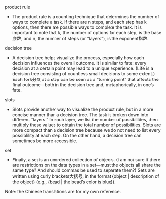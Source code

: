 product rule

- The product rule is a counting technique that determines the number of ways to complete a task. If there are n steps, and each step has k options, then there are 
 possible ways to complete the task. It is important to note that k, the number of options for each step, is the base底数, and n, the number of steps (or “layers”), is the exponent指数.

decision tree

- A decision tree helps visualize the process, especially how each decision influences the overall outcome. It is similar to fate: every decision at a certain point may lead to a unique experience. (Life is a decision tree consisting of countless small decisions to some extent.) Each fork分叉 at a step can be seen as a “turning point” that affects the final outcome—both in the decision tree and, metaphorically, in one’s fate.

slots

- Slots provide another way to visualize the product rule, but in a more concise manner than a decision tree. The task is broken down into different “layers.” In each layer, we list the number of possibilities, then multiply these values to obtain the total number of possibilities. Slots are more compact than a decision tree because we do not need to list every possiblility at each step. On the other hand, a decision tree can sometimes be more accessible.

set

- Finally, a set is an unordered collection of objects. (I am not sure if there are restrictions on the data types in a set—must the objects all share the same type? And should commas be used to separate them?) Sets are written using curly brackets大括号, in the format {object | description of the object} (e.g., {bead | the bead’s color is blue}).

Note: the Chinese translations are for my own reference.
